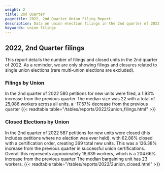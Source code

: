 ```yaml
---
weight: 2
title: 2nd Quarter
pagetitle: 2022, 2nd Quarter Union Filing Report
description: Data on union election filings in the 2nd quarter of 2022
keywords: union filings
---
```


## 2022, 2nd Quarter filings

This report details the number of filings and closed units in the 2nd quarter of 2022. As a reminder, we are only showing filings and closures related to single union elections (rare multi-union elections are excluded).

### Filings by Union
In the 2nd quarter of 2022 580 petitions for new units were filed, a 1.93% increase from the previous quarter The median size was 22 with a total of 25,086 workers across all units, a -17.57% decrease from the previous quarter
{{< readtable table="/tables/reports/2022/2union_filings.html" >}}

### Closed Elections by Union
In the 2nd quarter of 2022 587 petitions for new units were closed (this includes petitions where no election was ever held), with 62.86% closed with a certification order, creating 369 total new units. This was a 126.38% increase from the previous quarter in successful union certifications. Overall this represents approximately 18,639 workers, which is a 204.66% increase from the previous quarter The median bargaining unit has 23 workers.
{{< readtable table="/tables/reports/2022/2union_closed.html" >}}
